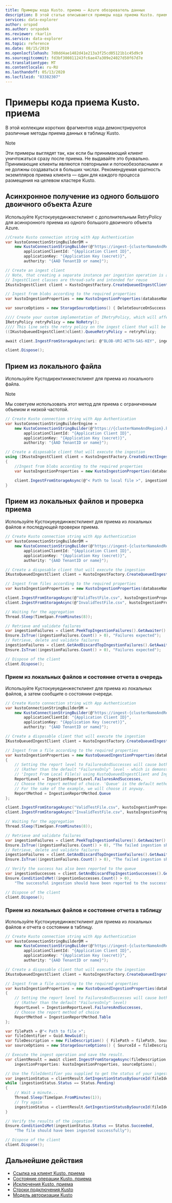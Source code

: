 ```yaml
---
title: Примеры кода Kusto. приема — Azure обозреватель данных
description: В этой статье описываются примеры кода приема Kusto. приема в Azure обозреватель данных.
services: data-explorer
author: orspod
ms.author: orspodek
ms.reviewer: rkarlin
ms.service: data-explorer
ms.topic: reference
ms.date: 08/15/2019
ms.openlocfilehash: 7d0dd4ae1482d41e213a3f25cd05121b1c45d9c9
ms.sourcegitcommit: fd3bf300811243fc6ae47a309e24027d50f67d7e
ms.translationtype: MT
ms.contentlocale: ru-RU
ms.lasthandoff: 05/13/2020
ms.locfileid: "83382307"
---
```

# <a name="kustoingest-ingestion-code-examples"></a>Примеры кода приема Kusto. приема

В этой коллекции коротких фрагментов кода демонстрируются различные методы приема данных в таблицу Kusto.

> [!NOTE]
> Эти примеры выглядят так, как если бы принимающий клиент уничтожаться сразу после приема. Не выдавайте это буквально.
> Принимающие клиенты являются повторными и потокобезопасными и не должны создаваться в больших числах. Рекомендуемая кратность экземпляров приема клиента — один для каждого процесса размещения на целевом кластере Kusto.

## <a name="async-ingestion-from-a-single-azure-blob"></a>Асинхронное получение из одного большого двоичного объекта Azure

Используйте Кустокуеуединжестклиент с дополнительным RetryPolicy для асинхронного приема из одного большого двоичного объекта Azure.

```csharp
//Create Kusto connection string with App Authentication
var kustoConnectionStringBuilderDM =
    new KustoConnectionStringBuilder(@"https://ingest-{clusterNameAndRegion}.kusto.windows.net").WithAadApplicationKeyAuthentication(
        applicationClientId: "{Application Client ID}",
        applicationKey: "{Application Key (secret)}",
        authority: "{AAD TenantID or name}");

// Create an ingest client
// Note, that creating a separate instance per ingestion operation is an anti-pattern.
// IngestClient classes are thread-safe and intended for reuse
IKustoIngestClient client = KustoIngestFactory.CreateQueuedIngestClient(kustoConnectionStringBuilderDM);

// Ingest from blobs according to the required properties
var kustoIngestionProperties = new KustoIngestionProperties(databaseName: "myDB", tableName: "myTable");

var sourceOptions = new StorageSourceOptions() { DeleteSourceOnSuccess = true };

//// Create your custom implementation of IRetryPolicy, which will affect how the ingest client handles retrying on transient failures
IRetryPolicy retryPolicy = new NoRetry();
//// This line sets the retry policy on the ingest client that will be enforced on every ingest call from here on
((IKustoQueuedIngestClient)client).QueueRetryPolicy = retryPolicy;

await client.IngestFromStorageAsync(uri: @"BLOB-URI-WITH-SAS-KEY", ingestionProperties: kustoIngestionProperties, sourceOptions);

client.Dispose();
```

## <a name="ingest-from-local-file"></a>Прием из локального файла 

Используйте Кустодиректинжестклиент для приема из локального файла.


> [!NOTE]
> Мы советуем использовать этот метод для приема с ограниченным объемом и низкой частотой.

```csharp
// Create Kusto connection string with App Authentication
var kustoConnectionStringBuilderEngine =
    new KustoConnectionStringBuilder(@"https://{clusterNameAndRegion}.kusto.windows.net").WithAadApplicationKeyAuthentication(
        applicationClientId: "{Application Client ID}",
        applicationKey: "{Application Key (secret)}",
        authority: "{AAD TenantID or name}");

// Create a disposable client that will execute the ingestion
using (IKustoIngestClient client = KustoIngestFactory.CreateDirectIngestClient(kustoConnectionStringBuilderEngine))
{
    //Ingest from blobs according to the required properties
    var kustoIngestionProperties = new KustoIngestionProperties(databaseName: "myDB", tableName: "myTable");

    client.IngestFromStorageAsync(@"< Path to local file >", ingestionProperties: kustoIngestionProperties).GetAwaiter().GetResult();
}
```

## <a name="ingest-from-local-files-and-validate-ingestion"></a>Прием из локальных файлов и проверка приема

Используйте Кустокуеуединжестклиент для приема из локальных файлов и последующей проверки приема.

```csharp
// Create Kusto connection string with App Authentication
var kustoConnectionStringBuilderDM =
    new KustoConnectionStringBuilder(@"https://ingest-{clusterNameAndRegion}.kusto.windows.net").WithAadApplicationKeyAuthentication(
        applicationClientId: "{Application Client ID}",
        applicationKey: "{Application Key (secret)}",
        authority: "{AAD TenantID or name}");

// Create a disposable client that will execute the ingestion
IKustoQueuedIngestClient client = KustoIngestFactory.CreateQueuedIngestClient(kustoConnectionStringBuilderDM);

// Ingest from files according to the required properties
var kustoIngestionProperties = new KustoIngestionProperties(databaseName: "myDB", tableName: "myTable");

client.IngestFromStorageAsync(@"ValidTestFile.csv", kustoIngestionProperties);
client.IngestFromStorageAsync(@"InvalidTestFile.csv", kustoIngestionProperties);

// Waiting for the aggregation
Thread.Sleep(TimeSpan.FromMinutes(8));

// Retrieve and validate failures
var ingestionFailures = client.PeekTopIngestionFailures().GetAwaiter().GetResult();
Ensure.IsTrue((ingestionFailures.Count() > 0), "Failures expected");
// Retrieve, delete and validate failures
ingestionFailures = client.GetAndDiscardTopIngestionFailures().GetAwaiter().GetResult();
Ensure.IsTrue((ingestionFailures.Count() > 0), "Failures expected");

// Dispose of the client
client.Dispose();
```

### <a name="ingest-from-local-files-and-report-status-to-a-queue"></a>Прием из локальных файлов и состояние отчета в очередь

Используйте Кустокуеуединжестклиент для приема из локальных файлов, а затем сообщите о состоянии очереди.

```csharp
// Create Kusto connection string with App Authentication
var kustoConnectionStringBuilderDM =
    new KustoConnectionStringBuilder(@"https://ingest-{clusterNameAndRegion}.kusto.windows.net").WithAadApplicationKeyAuthentication(
        applicationClientId: "{Application Client ID}",
        applicationKey: "{Application Key (secret)}",
        authority: "{AAD TenantID or name}");

// Create a disposable client that will execute the ingestion
IKustoQueuedIngestClient client = KustoIngestFactory.CreateQueuedIngestClient(kustoConnectionStringBuilderDM);

// Ingest from a file according to the required properties
var kustoIngestionProperties = new KustoQueuedIngestionProperties(databaseName: "myDB", tableName: "myTable")
{
    // Setting the report level to FailuresAndSuccesses will cause both successful and failed ingestions to be reported
    // (Rather than the default "FailuresOnly" level - which is demonstrated in the
    // 'Ingest From Local File(s) using KustoQueuedIngestClient and Ingestion Validation' section)
    ReportLevel = IngestionReportLevel.FailuresAndSuccesses,
    // Choose the report method of choice. 'Queue' is the default method.
    // For the sake of the example, we will choose it anyway. 
    ReportMethod = IngestionReportMethod.Queue
};

client.IngestFromStorageAsync("ValidTestFile.csv", kustoIngestionProperties);
client.IngestFromStorageAsync("InvalidTestFile.csv", kustoIngestionProperties);

// Waiting for the aggregation
Thread.Sleep(TimeSpan.FromMinutes(8));

// Retrieve and validate failures
var ingestionFailures = client.PeekTopIngestionFailures().GetAwaiter().GetResult();
Ensure.IsTrue((ingestionFailures.Count() > 0), "The failed ingestion should have been reported to the failed ingestions queue");
// Retrieve, delete and validate failures
ingestionFailures = client.GetAndDiscardTopIngestionFailures().GetAwaiter().GetResult();
Ensure.IsTrue((ingestionFailures.Count() > 0), "The failed ingestion should have been reported to the failed ingestions queue");

// Verify the success has also been reported to the queue
var ingestionSuccesses = client.GetAndDiscardTopIngestionSuccesses().GetAwaiter().GetResult();
Ensure.ConditionIsMet((ingestionSuccesses.Count() > 0),
    "The successful ingestion should have been reported to the successful ingestions queue");

// Dispose of the client
client.Dispose();
```

### <a name="ingest-from-local-files-and-report-status-to-a-table"></a>Прием из локальных файлов и состояние отчета в таблицу

Используйте Кустокуеуединжестклиент для приема из локальных файлов и отчета о состоянии в таблицу.

```csharp
// Create Kusto connection string with App Authentication
var kustoConnectionStringBuilderDM =
    new KustoConnectionStringBuilder(@"https://ingest-{clusterNameAndRegion}.kusto.windows.net").WithAadApplicationKeyAuthentication(
        applicationClientId: "{Application Client ID}",
        applicationKey: "{Application Key (secret)}",
        authority: "{AAD TenantID or name}");

// Create a disposable client that will execute the ingestion
IKustoQueuedIngestClient client = KustoIngestFactory.CreateQueuedIngestClient(kustoConnectionStringBuilderDM);

// Ingest from a file according to the required properties
var kustoIngestionProperties = new KustoQueuedIngestionProperties(databaseName: "myDB", tableName: "myDB")
{
    // Setting the report level to FailuresAndSuccesses will cause both successful and failed ingestions to be reported
    // (Rather than the default "FailuresOnly" level)
    ReportLevel = IngestionReportLevel.FailuresAndSuccesses,
    // Choose the report method of choice
    ReportMethod = IngestionReportMethod.Table
};

var filePath = @"< Path to file >";
var fileIdentifier = Guid.NewGuid();
var fileDescription = new FileDescription() { FilePath = filePath, SourceId = fileIdentifier };
var sourceOptions = new StorageSourceOptions() { SourceId = fileDescription.SourceId.Value };

// Execute the ingest operation and save the result.
var clientResult = await client.IngestFromStorageAsync(fileDescription.FilePath,
    ingestionProperties: kustoIngestionProperties, sourceOptions);

// Use the fileIdentifier you supplied to get the status of your ingestion 
var ingestionStatus = clientResult.GetIngestionStatusBySourceId(fileIdentifier);
while (ingestionStatus.Status == Status.Pending)
{
    // Wait a minute...
    Thread.Sleep(TimeSpan.FromMinutes(1));
    // Try again
    ingestionStatus = clientResult.GetIngestionStatusBySourceId(fileIdentifier);
}

// Verify the results of the ingestion
Ensure.ConditionIsMet(ingestionStatus.Status == Status.Succeeded,
    "The file should have been ingested successfully");

// Dispose of the client
client.Dispose();
```

## <a name="next-steps"></a>Дальнейшие действия

* [Ссылка на клиент Kusto. приема](kusto-ingest-client-reference.md)
* [Состояние операции Kusto. приема](kusto-ingest-client-errors.md)
* [Исключения Kusto. приема](kusto-ingest-client-errors.md)
* [Строки подключения Kusto](../connection-strings/kusto.md)
* [Модель авторизации Kusto](../../management/security-roles.md)
